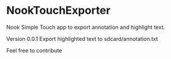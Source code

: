 NookTouchExporter
=================

Nook Simple Touch app to  export annotation and highlight text.

Version 0.0.1
Export highlighted text to sdcard/annotation.txt


Feel free to contribute
